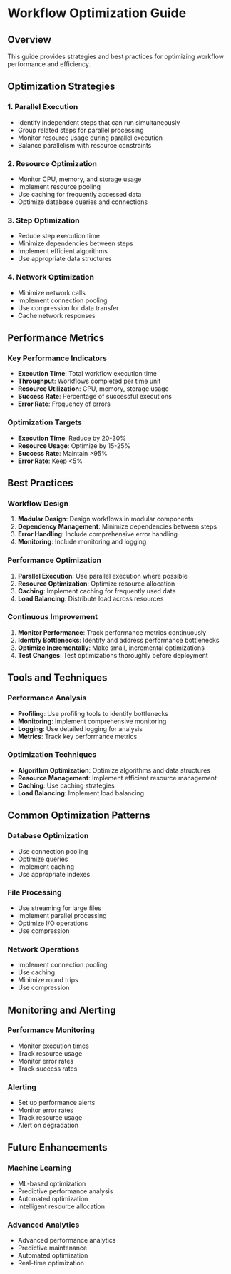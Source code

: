 # Workflow Optimization Guide

## Overview
This guide provides strategies and best practices for optimizing workflow performance and efficiency.

## Optimization Strategies

### 1. Parallel Execution
- Identify independent steps that can run simultaneously
- Group related steps for parallel processing
- Monitor resource usage during parallel execution
- Balance parallelism with resource constraints

### 2. Resource Optimization
- Monitor CPU, memory, and storage usage
- Implement resource pooling
- Use caching for frequently accessed data
- Optimize database queries and connections

### 3. Step Optimization
- Reduce step execution time
- Minimize dependencies between steps
- Implement efficient algorithms
- Use appropriate data structures

### 4. Network Optimization
- Minimize network calls
- Implement connection pooling
- Use compression for data transfer
- Cache network responses

## Performance Metrics

### Key Performance Indicators
- **Execution Time**: Total workflow execution time
- **Throughput**: Workflows completed per time unit
- **Resource Utilization**: CPU, memory, storage usage
- **Success Rate**: Percentage of successful executions
- **Error Rate**: Frequency of errors

### Optimization Targets
- **Execution Time**: Reduce by 20-30%
- **Resource Usage**: Optimize by 15-25%
- **Success Rate**: Maintain >95%
- **Error Rate**: Keep <5%

## Best Practices

### Workflow Design
1. **Modular Design**: Design workflows in modular components
2. **Dependency Management**: Minimize dependencies between steps
3. **Error Handling**: Include comprehensive error handling
4. **Monitoring**: Include monitoring and logging

### Performance Optimization
1. **Parallel Execution**: Use parallel execution where possible
2. **Resource Optimization**: Optimize resource allocation
3. **Caching**: Implement caching for frequently used data
4. **Load Balancing**: Distribute load across resources

### Continuous Improvement
1. **Monitor Performance**: Track performance metrics continuously
2. **Identify Bottlenecks**: Identify and address performance bottlenecks
3. **Optimize Incrementally**: Make small, incremental optimizations
4. **Test Changes**: Test optimizations thoroughly before deployment

## Tools and Techniques

### Performance Analysis
- **Profiling**: Use profiling tools to identify bottlenecks
- **Monitoring**: Implement comprehensive monitoring
- **Logging**: Use detailed logging for analysis
- **Metrics**: Track key performance metrics

### Optimization Techniques
- **Algorithm Optimization**: Optimize algorithms and data structures
- **Resource Management**: Implement efficient resource management
- **Caching**: Use caching strategies
- **Load Balancing**: Implement load balancing

## Common Optimization Patterns

### Database Optimization
- Use connection pooling
- Optimize queries
- Implement caching
- Use appropriate indexes

### File Processing
- Use streaming for large files
- Implement parallel processing
- Optimize I/O operations
- Use compression

### Network Operations
- Implement connection pooling
- Use caching
- Minimize round trips
- Use compression

## Monitoring and Alerting

### Performance Monitoring
- Monitor execution times
- Track resource usage
- Monitor error rates
- Track success rates

### Alerting
- Set up performance alerts
- Monitor error rates
- Track resource usage
- Alert on degradation

## Future Enhancements

### Machine Learning
- ML-based optimization
- Predictive performance analysis
- Automated optimization
- Intelligent resource allocation

### Advanced Analytics
- Advanced performance analytics
- Predictive maintenance
- Automated optimization
- Real-time optimization 